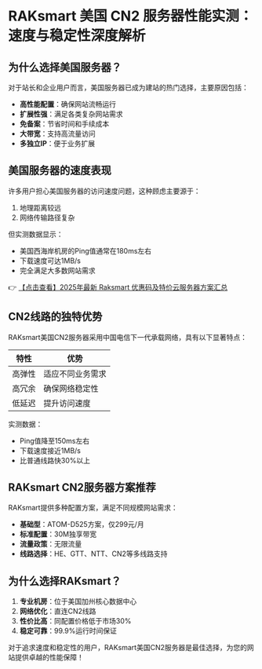 # RAKsmart 美国 CN2 服务器性能实测：速度与稳定性深度解析

## 为什么选择美国服务器？

对于站长和企业用户而言，美国服务器已成为建站的热门选择，主要原因包括：

- **高性能配置**：确保网站流畅运行
- **扩展性强**：满足各类复杂网站需求
- **免备案**：节省时间和手续成本
- **大带宽**：支持高流量访问
- **多独立IP**：便于业务扩展

## 美国服务器的速度表现

许多用户担心美国服务器的访问速度问题，这种顾虑主要源于：

1. 地理距离较远
2. 网络传输路径复杂

但实测数据显示：
- 美国西海岸机房的Ping值通常在180ms左右
- 下载速度可达1MB/s
- 完全满足大多数网站需求

👉 [【点击查看】2025年最新 Raksmart 优惠码及特价云服务器方案汇总](https://bit.ly/raksmart)

## CN2线路的独特优势

RAKsmart美国CN2服务器采用中国电信下一代承载网络，具有以下显著特点：

| 特性 | 优势 |
|------|------|
| 高弹性 | 适应不同业务需求 |
| 高冗余 | 确保网络稳定性 |
| 低延迟 | 提升访问速度 |

实测数据：
- Ping值降至150ms左右
- 下载速度接近1MB/s
- 比普通线路快30%以上

## RAKsmart CN2服务器方案推荐

RAKsmart提供多种配置方案，满足不同规模网站需求：

- **基础型**：ATOM-D525方案，仅299元/月
- **标准配置**：30M独享带宽
- **流量政策**：无限流量
- **线路选择**：HE、GTT、NTT、CN2等多线路支持

## 为什么选择RAKsmart？

1. **专业机房**：位于美国加州核心数据中心
2. **网络优化**：直连CN2线路
3. **性价比高**：同配置价格低于市场30%
4. **稳定可靠**：99.9%运行时间保证

对于追求速度和稳定性的用户，RAKsmart美国CN2服务器是最佳选择，为您的网站提供卓越的性能保障！